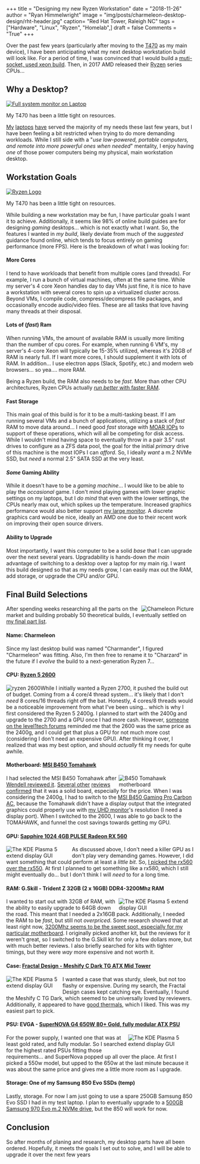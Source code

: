 +++
title  = "Designing my new Ryzen Workstation"
date   = "2018-11-26"
author = "Ryan Himmelwright"
image  = "img/posts/charmeleon-desktop-design/rht-header.jpg"
caption= "Red Hat Tower, Raleigh NC"
tags   = ["Hardware", "Linux", "Ryzen", "Homelab",]
draft  = false
Comments = "True"
+++

Over the past few years (particularly after moving to the [T470](/post/my-t470/)
as my main device), I have been anticipating what my next desktop
workstation build will look like. For a period of time, I was convinced that
I would build a [muti-socket, used xeon
build](https://www.techspot.com/review/1155-affordable-dual-xeon-pc/). Then, in 2017
AMD released their [Ryzen](https://en.wikipedia.org/wiki/Ryzen)
series CPUs...

<!--more-->

## Why a Desktop?

<a href="../../img/posts/chameleon-desktop-design/kadabra-cpu-usage.png"><img alt="Full system monitor on Laptop" src="../../img/posts/charmeleon-desktop-design/kadabra-cpu-usage.png" style="max-width: 100%;"/></a>
<div class="caption">My T470 has been a little tight on resources.</div>

[My](/post/sold-my-bonobo/) [laptops](/post/my-t470/) [have](/post/my-new-used-x230)
served the majority of my needs these last few years, but I have been feeling
a bit restricted when trying to do more demanding workloads.
While I still side with a "*use low-powered, portable computers, and remote
into more powerful ones when needed*" mentality, I enjoy having *one* of those
power computers being my physical, main workstation desktop.

## Workstation Goals

<a href="../../img/posts/chameleon-desktop-design/ryzen-logo.png"><img alt="Ryzen Logo" src="../../img/posts/charmeleon-desktop-design/ryzen-logo.png" style="max-width: 100%;"/></a>
<div class="caption">My T470 has been a little tight on resources.</div>

While building a new workstation may be fun, I have particular goals I want it
to achieve. Additionally, it seems like 98% of online build guides are for
designing *gaming* desktops... which is not exactly what I want. So, the
features I wanted in *my build*, likely deviate from much of the
*suggested* guidance found online, which tends to focus entirely on gaming
performance (more FPS). Here is the breakdown of what I was looking for:

#### More Cores


I tend to have workloads that benefit from multiple cores (and threads). For
example, I run a bunch of virtual machines, often at the same time. While my
server's 4 core Xeon handles day to day VMs just fine, it is nice to have a
workstation with several cores to spin up a virtualized cluster across. Beyond
VMs, I compile code, compress/decompress file packages, and occasionally encode
audio/video files. These are all tasks that love having many threads at their
disposal.

#### Lots of (*fast*) Ram

When running VMs, the amount of available RAM is usually more limiting than the
number of cpu cores. For example, when running 6 VM's, my server's 4-core Xeon
will typically be 15-35% utilized, whereas it's 20GB of RAM is nearly full.  If
I want more cores, I should supplement it with lots of RAM. In addition... I
use electron apps (Slack, Spotify,  etc.) and modern web browsers... so yea.... more RAM.

Being a Ryzen build, the RAM also needs to be *fast*.  More than other CPU
architectures, Ryzen CPUs actually [*run better* with faster
RAM](https://www.youtube.com/watch?v=g0SDr3EHHmY).

#### Fast Storage

This main goal of this build is for it to be a multi-tasking beast. If I am
running several VMs and a bunch of applications, utilizing a stack of *fast* RAM
to move data around... I need good *fast* storage with [MOAR
IOPs](https://www.youtube.com/watch?v=Bh_f0uof7Jw&feature=youtu.be&t=359) to
support of these operations, which will all be competing for disk access. While I
wouldn't mind having space to eventually throw in a pair 3.5" rust drives to configure as a
ZFS data pool, the goal for the initial *primary* drive of this
machine is the most IOPs I can *afford*. So, I ideally *want* a m.2 NVMe SSD,
but *need* a normal 2.5" SATA SSD at the very least.

#### *Some* Gaming Ability

While it doesn't have to be a *gaming machine*... I would like to be able to
play the *occasional* game. I don't mind playing games with lower graphic
settings on my laptops, but I *do mind* that even with the lower settings, the
CPUs nearly max out, which spikes up the temperature.
Increased graphics performance would also better support [my large
monitor](/post/new-lgud4379b/).  A discrete graphics card would be nice, ideally
an AMD one due to their recent work on improving their open source drivers.

#### Ability to Upgrade

Most importantly, I want this computer to be a solid *base* that I can upgrade
over the next several years. Upgradability is hands-down *the main* advantage
of switching to a desktop over a laptop for my main rig. I want this build
designed so that as my needs grow, I can easily max out the RAM, add storage,
or upgrade the CPU and/or GPU.

## Final Build Selections

<a href="../../img/posts/chameleon-desktop-design/charmeleon.png"><img alt="Chameleon Picture" src="../../img/posts/charmeleon-desktop-design/charmeleon.png" style="max-width: 40%; float: right;"/></a>

After spending weeks researching all the parts on the market and building
probably 50 theoretical builds, I eventually settled on [my final part list](https://pcpartpicker.com/user/himmelwr/saved/#view=MhbcYJ).

#### Name: Charmeleon


Since my last desktop build was named "Charmander", I figured "Charmeleon" was
fitting. Also, I'm then free to rename it to "Charzard" in the future if I *evolve*
the build to a next-generation Ryzen 7...

#### CPU: [Ryzen 5 2600](https://en.wikichip.org/wiki/amd/ryzen_5/2600)

<a href="../../img/posts/chameleon-desktop-design/ryzen2600.jpg"><img alt="ryzen 2600" src="../../img/posts/charmeleon-desktop-design/ryzen2600.jpg" style="max-width: 40%; float: left;"/></a>

While I initially wanted a Ryzen 2700, it pushed the build out of budget.
Coming from a 4 core/4 thread system... it's likely that I don't *need* 8
cores/16 threads right off the bat. Honestly, 4 cores/8 threads would be a
noticeable improvement from what I've been using... which is why I first
considered the Ryzen 5 2400g. I planned to start with the 2400g and upgrade to
the 2700 and a GPU once I had more cash. However, [someone on the level1tech
forums](https://forum.level1techs.com/t/finalizing-an-upgradable-ryzen-linux-build/134670/2)
reminded me that the 2600 was the same price as the 2400g, and I could get that
plus a GPU for not much more cost (considering I don't need an expensive GPU).
After thinking it over, I realized that was my best option, and should
*actually* fit my needs for quite awhile.

#### Motherboard: [MSI B450 Tomahawk](https://www.msi.com/Motherboard/B450-TOMAHAWK)

<a href="../../img/posts/chameleon-desktop-design/tomahawk.jpg"><img alt="B450 Tomahawk motherboard" src="../../img/posts/charmeleon-desktop-design/tomahawk.jpg" style="max-width: 40%; float: right;"/></a>

I had selected the MSI B450 Tomahawk after [Wendell reviewed
it](https://www.youtube.com/watch?v=lxtrHDJUMt4). [Several
other](https://www.youtube.com/watch?v=MWGzmbbimPw&feature=youtu.be&t=145) [reviews
confirmed](https://www.youtube.com/watch?v=MMJoLyrWa7E&feature=youtu.be&t=1260) that it was a solid board, especially for the price. When I was
considering the 2400g, I had to switch to the [MSI B450 Gaming Pro Carbon
AC](https://www.newegg.com/Product/Product.aspx?Item=N82E16813144188), because
the Tomahawk didn't have a display output that the integrated graphics could
properly use with [my UHD monitor](../new-lgud4379b/)'s resolution (I need a
display port). When I switched to the 2600, I was able to go back to the
TOMAHAWK, and funnel the cost savings towards getting my GPU.

#### GPU: [Sapphire 1024 4GB PULSE Radeon RX 560](http://www.sapphiretech.com/productdetial.asp?pid=3ECEAD87-2972-477A-A3BE-480194D9FD6E&lang=eng)

<a href="../../img/posts/chameleon-desktop-design/rx560.png"><img alt="The KDE Plasma 5 extend display GUI" src="../../img/posts/charmeleon-desktop-design/rx560.png" style="max-width: 35%; float: left;"/></a>

As discussed above, I don't need a killer GPU as I don't play very demanding
games. However, I did want something that could perform at least a *little
bit*. So, [I picked the rx560 over the
rx550](https://www.youtube.com/watch?v=237L9UGQtGk&t=422s). At first I planned
to get something like a rx580, which I still might eventually do... but
I don't think I will *need* to for a long time.

#### RAM: G.Skill - Trident Z 32GB (2 x 16GB) DDR4-3200Mhz RAM

<a href="../../img/posts/chameleon-desktop-design/ram.png"><img alt="The KDE Plasma 5 extend display GUI" src="../../img/posts/charmeleon-desktop-design/ram.png" style="max-width: 40%; float: right;"/></a>

I wanted to start out with 32GB of RAM, with the ability to easily upgrade to
64GB down the road. This meant that I needed a 2x16GB pack. Additionally, I
needed the RAM to be *fast*, but still not *overpriced*. Some research showed
that at least right now, [3200Mhz seems to be the sweet spot, especially for my
particular motherboard](https://youtu.be/lxtrHDJUMt4?t=752). I originally
picked another kit, but the reviews for it weren't great, so I switched to the
G.Skill kit for only a few dollars more, but with much better reviews. I also
briefly searched for kits with tighter timings, but they were *way* more expensive and not worth it.

#### Case: [Fractal Design - Meshify C Dark TG ATX Mid Tower](https://www.fractal-design.com/home/product/cases/meshify/meshify-c)

<a href="../../img/posts/chameleon-desktop-design/meshifyc.png"><img alt="The KDE Plasma 5 extend display GUI" src="../../img/posts/charmeleon-desktop-design/meshifyc.png" style="max-width: 30%; float: left; margin-bottom: 10px;"/></a>

I wanted a case that was sturdy, sleek, but not too flashy or expensive. During my
search, the Fractal Design cases kept catching eye. Eventually, I found the
Meshify C TG Dark, which seemed to be universally loved by reviewers. Additionally,
it appeared to have [good
thermals](https://www.fractal-design.com/home/product/cases/meshify/meshify-c),
which I liked. This was my easiest part to pick.

#### PSU: EVGA - [SuperNOVA G4 650W 80+ Gold, fully modular ATX PSU](https://www.evga.com/products/product.aspx?pn=120-g1-0650-xr)

<a href="../../img/posts/chameleon-desktop-design/psu.png"><img alt="The KDE Plasma 5 extend display GUI" src="../../img/posts/charmeleon-desktop-design/psu.png" style="max-width: 35%; float: right; margin-bottom: 10px;"/></a>

For the power supply, I wanted one that was at least gold rated, and fully
modular. So I searched for the highest rated PSUs fitting those requirements...
and SuperNova popped up all over the place. At first I picked a 550w model, but
upped to the 650w at the last minute because it was about the same price and
gives me a little more room as I upgrade.

#### Storage: One of my Samsung 850 Evo SSDs (temp)


Lastly, storage. For now I am just going to use a spare 250GB Samsung 850 Evo SSD
I had in my test laptop. I plan to eventually upgrade to a [500GB Samsung 970 Evo
m.2 NVMe
drive](https://www.samsung.com/semiconductor/minisite/ssd/product/consumer/970evo/),
but the 850 will work for now.

## Conclusion

So after months of planing and research, my desktop parts have all been
ordered. Hopefully, it meets the goals I set out to solve, and I will be able
to upgrade it over the next few years
